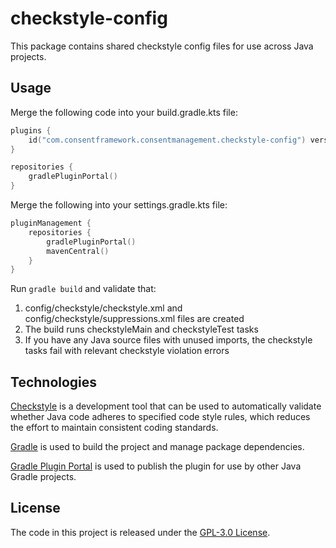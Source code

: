 # checkstyle-config
This package contains shared checkstyle config files for use across Java projects.

## Usage

Merge the following code into your build.gradle.kts file:

```kotlin
plugins {
    id("com.consentframework.consentmanagement.checkstyle-config") version "1.2.1"
}

repositories {
    gradlePluginPortal()
}
```

Merge the following into your settings.gradle.kts file:

```kotlin
pluginManagement {
    repositories {
        gradlePluginPortal()
        mavenCentral()
    }
}
```

Run `gradle build` and validate that:
1. config/checkstyle/checkstyle.xml and config/checkstyle/suppressions.xml files are created
2. The build runs checkstyleMain and checkstyleTest tasks
3. If you have any Java source files with unused imports, the checkstyle tasks fail with relevant checkstyle violation errors

## Technologies
[Checkstyle](https://checkstyle.org/) is a development tool that can be used to automatically validate whether Java code adheres to specified code style rules, which reduces the effort to maintain consistent coding standards.

[Gradle](https://docs.gradle.org) is used to build the project and manage package dependencies.

[Gradle Plugin Portal](https://plugins.gradle.org) is used to publish the plugin for use by other Java Gradle projects.

## License
The code in this project is released under the [GPL-3.0 License](LICENSE).
